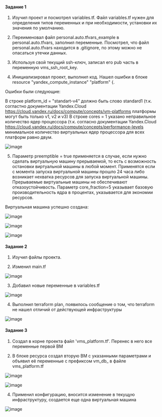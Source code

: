 #### Задание 1

1. Изучил проект и посмотрел variables.tf. Файл variables.tf нужен для определения типов переменных и при необходимости, установки их значения по умолчанию.

2. Переименовал файл personal.auto.tfvars_example в personal.auto.tfvars, заполнил переменные. Посмотрел, что файл personal.auto.tfvars находится в .gitignore, по этому можно не опасаться утечки данных.

3. Используя свой текущий ssh-ключ, записал его pub часть в переменную vms_ssh_root_key.

4. Инициализировал проект, выполнил код. Нашел ошибки в блоке resource "yandex_compute_instance" "platform" {.

Ошибки были следующие:

В строке platform_id = "standart-v4" должно быть слово standard1 (т.к. согластно документации Yandex.Cloud https://cloud.yandex.ru/docs/compute/concepts/vm-platforms платформы могут быть только v1, v2 и v3)
В строке cores = 1 указано неправильное количество ядер процессора (т.к. согласно документации Yandex.Cloud https://cloud.yandex.ru/docs/compute/concepts/performance-levels минимальное количество виртуальных ядер процессора для всех платформ равно двум.

![image](https://github.com/inyushov/devops-netology/assets/127683348/7a3dc00c-59c4-4009-b9ee-a4c16ec8440c)

5. Параметр preemptible = true применяется в случае, если нужно сделать виртуальную машину прерываемой, то есть с возможность остановки виртуальной машины в любой момент. Применятся если с момента запуска виртуальной машины прошло 24 часа либо возникает нехватка ресурсов для запуска виртуальной машины. Прерываемые виртуальные машины не обеспечивают отказоустойчивость.
Параметр core_fraction=5 указывает базовую производительность ядра в процентах, указывается для экономии ресурсов.

Виртуальная машина успешно создана:

![image](https://github.com/inyushov/devops-netology/assets/127683348/73b13246-81e4-4a24-99a7-d16c2afd60f6)

![image](https://github.com/inyushov/devops-netology/assets/127683348/cc88cdfa-f0ac-4528-9082-511f01c00e4e)

![image](https://github.com/inyushov/devops-netology/assets/127683348/0ba20cc6-df5a-412d-8089-318b3a0bddfe)

#### Задание 2

1. Изучил файлы проекта.

2. Изменил main.tf

![image](https://github.com/inyushov/devops-netology/assets/127683348/33a4ae5d-20fe-4a49-a345-5e3570bc31a4)

3. Добавил новые переменные в variables.tf

![image](https://github.com/inyushov/devops-netology/assets/127683348/12cc8162-fbdb-4db7-8c2c-51f3eae7204f)

4. Выполнил terraform plan, появилось сообщение о том, что terraform не нашел отличий от действующей инфраструктуры

![image](https://github.com/inyushov/devops-netology/assets/127683348/d0d89dcf-6100-46c4-8fe0-3f32da142171)

#### Задание 3

1. Создал в корне проекта файл 'vms_platform.tf'. Перенес в него все переменные первой ВМ
   
3. В блоке ресурса создал вторую ВМ с указанными параметрами и объявил её переменные с префиксом vm_db_ в файле vms_platform.tf

![image](https://github.com/inyushov/devops-netology/assets/127683348/4e5898a4-94a1-467f-9126-b7a32a71336b)

![image](https://github.com/inyushov/devops-netology/assets/127683348/bb47469a-faff-4917-88af-dea367d133b3)

4. Применил конфигурацию, вносится изменение в текущую инфраструктуру, создается еще одна виртуальная машина

![image](https://github.com/inyushov/devops-netology/assets/127683348/a5ce506f-115b-4251-8e60-9de7953e6180)







